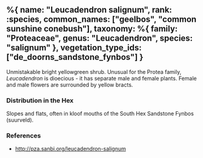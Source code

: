 %{
    name: "Leucadendron salignum",
    rank: :species,
    common_names: ["geelbos", "common sunshine conebush"],
    taxonomy: %{
        family: "Proteaceae",
        genus: "Leucadendron",
        species: "salignum"
    },
    vegetation_type_ids: ["de_doorns_sandstone_fynbos"]
}
---

Unmistakable bright yellowgreen shrub. Unusual for the Protea family, *Leucadendron* is dioecious -
it has separate male and female plants. Female and male flowers are surrounded by yellow bracts.

<!-- read more -->

### Distribution in the Hex

Slopes and flats, often in kloof mouths of the South Hex Sandstone Fynbos (suurveld).

### References

* http://pza.sanbi.org/leucadendron-salignum
